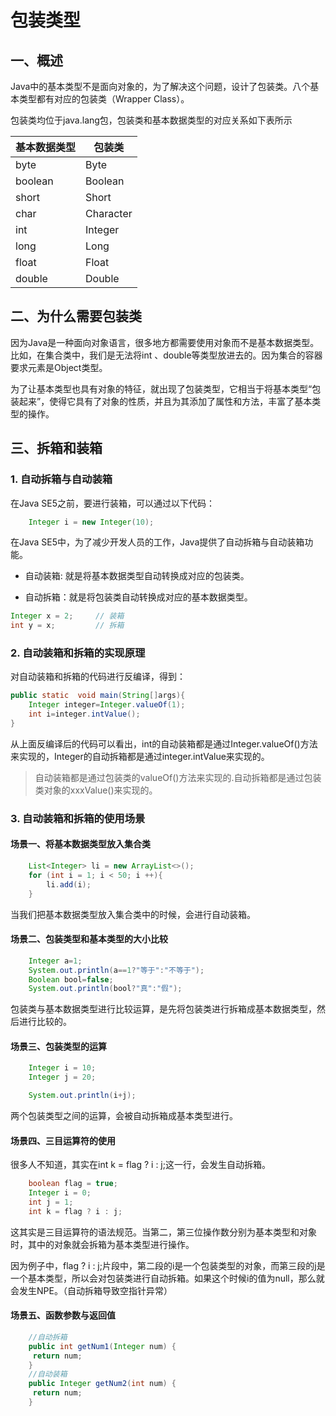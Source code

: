# 包装类型
## 一、概述
Java中的基本类型不是面向对象的，为了解决这个问题，设计了包装类。八个基本类型都有对应的包装类（Wrapper Class）。

包装类均位于java.lang包，包装类和基本数据类型的对应关系如下表所示

| 基本数据类型 | 包装类    |
| ------------ | --------- |
| byte         | Byte      |
| boolean      | Boolean   |
| short        | Short     |
| char         | Character |
| int          | Integer   |
| long         | Long      |
| float        | Float     |
| double       | Double    |

## 二、为什么需要包装类
因为Java是一种面向对象语言，很多地方都需要使用对象而不是基本数据类型。比如，在集合类中，我们是无法将int 、double等类型放进去的。因为集合的容器要求元素是Object类型。

为了让基本类型也具有对象的特征，就出现了包装类型，它相当于将基本类型“包装起来”，使得它具有了对象的性质，并且为其添加了属性和方法，丰富了基本类型的操作。

## 三、拆箱和装箱
### 1. 自动拆箱与自动装箱
在Java SE5之前，要进行装箱，可以通过以下代码：
```java
    Integer i = new Integer(10);
```

在Java SE5中，为了减少开发人员的工作，Java提供了自动拆箱与自动装箱功能。

- 自动装箱: 就是将基本数据类型自动转换成对应的包装类。

- 自动拆箱：就是将包装类自动转换成对应的基本数据类型。
```java
Integer x = 2;     // 装箱
int y = x;         // 拆箱
```

### 2. 自动装箱和拆箱的实现原理
对自动装箱和拆箱的代码进行反编译，得到：
```java
public static  void main(String[]args){
    Integer integer=Integer.valueOf(1); 
    int i=integer.intValue(); 
}
```
从上面反编译后的代码可以看出，int的自动装箱都是通过Integer.valueOf()方法来实现的，Integer的自动拆箱都是通过integer.intValue来实现的。

> 自动装箱都是通过包装类的valueOf()方法来实现的.自动拆箱都是通过包装类对象的xxxValue()来实现的。

### 3. 自动装箱和拆箱的使用场景
#### 场景一、将基本数据类型放入集合类

```Java
    List<Integer> li = new ArrayList<>();
    for (int i = 1; i < 50; i ++){
        li.add(i);
    }
```
当我们把基本数据类型放入集合类中的时候，会进行自动装箱。

#### 场景二、包装类型和基本类型的大小比较

```java
    Integer a=1;
    System.out.println(a==1?"等于":"不等于");
    Boolean bool=false;
    System.out.println(bool?"真":"假");
```
包装类与基本数据类型进行比较运算，是先将包装类进行拆箱成基本数据类型，然后进行比较的。

#### 场景三、包装类型的运算

```java
    Integer i = 10;
    Integer j = 20;

    System.out.println(i+j);
```
两个包装类型之间的运算，会被自动拆箱成基本类型进行。

#### 场景四、三目运算符的使用
很多人不知道，其实在int k = flag ? i : j;这一行，会发生自动拆箱。
```java
    boolean flag = true;
    Integer i = 0;
    int j = 1;
    int k = flag ? i : j;
```
这其实是三目运算符的语法规范。当第二，第三位操作数分别为基本类型和对象时，其中的对象就会拆箱为基本类型进行操作。

因为例子中，flag ? i : j;片段中，第二段的i是一个包装类型的对象，而第三段的j是一个基本类型，所以会对包装类进行自动拆箱。如果这个时候i的值为null，那么就会发生NPE。（自动拆箱导致空指针异常）


#### 场景五、函数参数与返回值

```java
    //自动拆箱
    public int getNum1(Integer num) {
     return num;
    }
    //自动装箱
    public Integer getNum2(int num) {
     return num;
    }
```